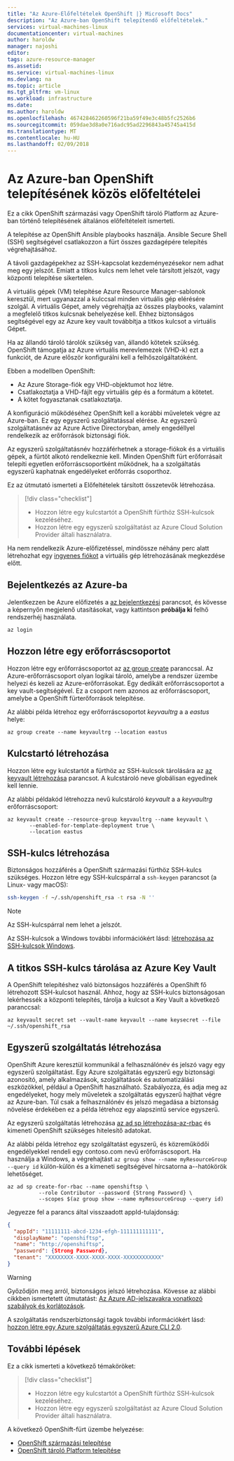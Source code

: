 ```yaml
---
title: "Az Azure-Előfeltételek OpenShift |} Microsoft Docs"
description: "Az Azure-ban OpenShift telepítendő előfeltételek."
services: virtual-machines-linux
documentationcenter: virtual-machines
author: haroldw
manager: najoshi
editor: 
tags: azure-resource-manager
ms.assetid: 
ms.service: virtual-machines-linux
ms.devlang: na
ms.topic: article
ms.tgt_pltfrm: vm-linux
ms.workload: infrastructure
ms.date: 
ms.author: haroldw
ms.openlocfilehash: 467428462260596f21ba59f49e3c48b5fc2526b6
ms.sourcegitcommit: 059dae3d8a0e716adc95ad2296843a45745a415d
ms.translationtype: MT
ms.contentlocale: hu-HU
ms.lasthandoff: 02/09/2018
---
```

# <a name="common-prerequisites-for-deploying-openshift-in-azure"></a>Az Azure-ban OpenShift telepítésének közös előfeltételei

Ez a cikk OpenShift származási vagy OpenShift tároló Platform az Azure-ban történő telepítésének általános előfeltételeit ismerteti.

A telepítése az OpenShift Ansible playbooks használja. Ansible Secure Shell (SSH) segítségével csatlakozzon a fürt összes gazdagépére telepítés végrehajtásához.

A távoli gazdagépekhez az SSH-kapcsolat kezdeményezésekor nem adhat meg egy jelszót. Emiatt a titkos kulcs nem lehet vele társított jelszót, vagy központi telepítése sikertelen.

A virtuális gépek (VM) telepítése Azure Resource Manager-sablonok keresztül, mert ugyanazzal a kulccsal minden virtuális gép elérésére szolgál. A virtuális Gépet, amely végrehajtja az összes playbooks, valamint a megfelelő titkos kulcsnak behelyezése kell. Ehhez biztonságos segítségével egy az Azure key vault továbbítja a titkos kulcsot a virtuális Gépet.

Ha az állandó tároló tárolók szükség van, állandó kötetek szükség. OpenShift támogatja az Azure virtuális merevlemezek (VHD-k) ezt a funkciót, de Azure először konfigurálni kell a felhőszolgáltatóként. 

Ebben a modellben OpenShift:

- Az Azure Storage-fiók egy VHD-objektumot hoz létre.
- Csatlakoztatja a VHD-fájlt egy virtuális gép és a formátum a kötetet.
- A kötet fogyasztanak csatlakoztatja.

A konfiguráció működéséhez OpenShift kell a korábbi műveletek végre az Azure-ban. Ez egy egyszerű szolgáltatással elérése. Az egyszerű szolgáltatásnév az Azure Active Directoryban, amely engedéllyel rendelkezik az erőforrások biztonsági fiók.

Az egyszerű szolgáltatásnév hozzáférhetnek a storage-fiókok és a virtuális gépek, a fürtöt alkotó rendelkeznie kell. Minden OpenShift fürt erőforrásait telepíti egyetlen erőforráscsoportként működnek, ha a szolgáltatás egyszerű kaphatnak engedélyeket erőforrás csoporthoz.

Ez az útmutató ismerteti a Előfeltételek társított összetevők létrehozása.

> [!div class="checklist"]
> * Hozzon létre egy kulcstartót a OpenShift fürthöz SSH-kulcsok kezeléséhez.
> * Hozzon létre egy egyszerű szolgáltatást az Azure Cloud Solution Provider általi használatra.

Ha nem rendelkezik Azure-előfizetéssel, mindössze néhány perc alatt létrehozhat egy [ingyenes fiókot](https://azure.microsoft.com/free/?WT.mc_id=A261C142F) a virtuális gép létrehozásának megkezdése előtt.

## <a name="sign-in-to-azure"></a>Bejelentkezés az Azure-ba 
Jelentkezzen be Azure előfizetés a [az bejelentkezési](/cli/azure/#az_login) parancsot, és kövesse a képernyőn megjelenő utasításokat, vagy kattintson **próbálja ki** felhő rendszerhéj használata.

```azurecli 
az login
```
## <a name="create-a-resource-group"></a>Hozzon létre egy erőforráscsoportot

Hozzon létre egy erőforráscsoportot az [az group create](/cli/azure/group#az_group_create) paranccsal. Az Azure-erőforráscsoport olyan logikai tároló, amelybe a rendszer üzembe helyezi és kezeli az Azure-erőforrásokat. Egy dedikált erőforráscsoportot a key vault-segítségével. Ez a csoport nem azonos az erőforráscsoport, amelybe a OpenShift fürterőforrások telepítése. 

Az alábbi példa létrehoz egy erőforráscsoportot *keyvaultrg* a a *eastus* helye:

```azurecli 
az group create --name keyvaultrg --location eastus
```

## <a name="create-a-key-vault"></a>Kulcstartó létrehozása
Hozzon létre egy kulcstartót a fürthöz az SSH-kulcsok tárolására az [az keyvault létrehozása](/cli/azure/keyvault#az_keyvault_create) parancsot. A kulcstároló neve globálisan egyedinek kell lennie.

Az alábbi példakód létrehozza nevű kulcstároló *keyvault* a a *keyvaultrg* erőforráscsoport:

```azurecli 
az keyvault create --resource-group keyvaultrg --name keyvault \
       --enabled-for-template-deployment true \
       --location eastus
```

## <a name="create-an-ssh-key"></a>SSH-kulcs létrehozása 
Biztonságos hozzáférés a OpenShift származási fürthöz SSH-kulcs szükséges. Hozzon létre egy SSH-kulcspárral a `ssh-keygen` parancsot (a Linux- vagy macOS):
 
 ```bash
ssh-keygen -f ~/.ssh/openshift_rsa -t rsa -N ''
```

> [!NOTE]
> Az SSH-kulcspárral nem lehet a jelszót.

Az SSH-kulcsok a Windows további információkért lásd: [létrehozása az SSH-kulcsok Windows](/azure/virtual-machines/linux/ssh-from-windows).

## <a name="store-the-ssh-private-key-in-azure-key-vault"></a>A titkos SSH-kulcs tárolása az Azure Key Vault
A OpenShift telepítéshez való biztonságos hozzáférés a OpenShift fő létrehozott SSH-kulcsot használ. Ahhoz, hogy az SSH-kulcs biztonságosan lekérhessék a központi telepítés, tárolja a kulcsot a Key Vault a következő paranccsal:

```azurecli
az keyvault secret set --vault-name keyvault --name keysecret --file ~/.ssh/openshift_rsa
```

## <a name="create-a-service-principal"></a>Egyszerű szolgáltatás létrehozása 
OpenShift Azure keresztül kommunikál a felhasználónév és jelszó vagy egy egyszerű szolgáltatást. Egy Azure szolgáltatás egyszerű egy biztonsági azonosító, amely alkalmazások, szolgáltatások és automatizálási eszközökkel, például a OpenShift használható. Szabályozza, és adja meg az engedélyeket, hogy mely műveletek a szolgáltatás egyszerű hajthat végre az Azure-ban. Túl csak a felhasználónév és jelszó megadása a biztonság növelése érdekében ez a példa létrehoz egy alapszintű service egyszerű.

Az egyszerű szolgáltatás létrehozása [az ad sp létrehozása-az-rbac](/cli/azure/ad/sp#az_ad_sp_create_for_rbac) és kimeneti OpenShift szükséges hitelesítő adatokat.

Az alábbi példa létrehoz egy szolgáltatást egyszerű, és közreműködői engedélyekkel rendeli egy contoso.com nevű erőforráscsoport. Ha használja a Windows, a végrehajtást ```az group show --name myResourceGroup --query id``` külön-külön és a kimeneti segítségével hírcsatorna a--hatókörök lehetőséget.

```azurecli
az ad sp create-for-rbac --name openshiftsp \
          --role Contributor --password {Strong Password} \
          --scopes $(az group show --name myResourceGroup --query id)
```

Jegyezze fel a parancs által visszaadott appId-tulajdonság:
```json
{
  "appId": "11111111-abcd-1234-efgh-111111111111",            
  "displayName": "openshiftsp",
  "name": "http://openshiftsp",
  "password": {Strong Password},
  "tenant": "XXXXXXXX-XXXX-XXXX-XXXX-XXXXXXXXXXXX"
}
```
 > [!WARNING] 
 > Győződjön meg arról, biztonságos jelszó létrehozása. Kövesse az alábbi cikkben ismertetett útmutatást: [Az Azure AD-jelszavakra vonatkozó szabályok és korlátozások](/azure/active-directory/active-directory-passwords-policy).

A szolgáltatás rendszerbiztonsági tagok további információkért lásd: [hozzon létre egy Azure szolgáltatás egyszerű Azure CLI 2.0](https://docs.microsoft.com/cli/azure/create-an-azure-service-principal-azure-cli?view=azure-cli-latest).

## <a name="next-steps"></a>További lépések

Ez a cikk ismerteti a következő témaköröket:
> [!div class="checklist"]
> * Hozzon létre egy kulcstartót a OpenShift fürthöz SSH-kulcsok kezeléséhez.
> * Hozzon létre egy egyszerű szolgáltatást az Azure Cloud Solution Provider általi használatra.

A következő OpenShift-fürt üzembe helyezése:

- [OpenShift származási telepítése](./openshift-origin.md)
- [OpenShift tároló Platform telepítése](./openshift-container-platform.md)

